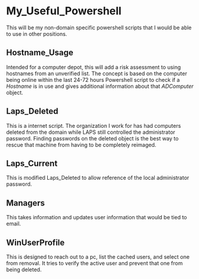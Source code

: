 # My_Useful_Powershell
This will be my non-domain specific powershell scripts that I would be able to use in other positions. 

## Hostname_Usage
Intended for a computer depot, this will add a risk assessment to using hostnames from an unverified list. The concept is based on the computer being online within the last 24-72 hours Powershell script to check if a _Hostname_ is in use and gives additional information about that _ADComputer_ object.

## Laps_Deleted
This is a internet script. The organization I work for has had computers deleted from the domain while LAPS still controlled the administrator password. Finding passwords on the deleted object is the best way to rescue that machine from having to be completely reimaged. 

## Laps_Current
This is modified Laps_Deleted to allow reference of the local administrator password.

## Managers
This takes information and updates user information that would be tied to email. 

## WinUserProfile
This is designed to reach out to a pc, list the cached users, and select one from removal. It tries to verify the active user and prevent that one from being deleted.